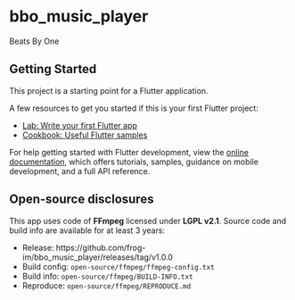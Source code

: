 ﻿# bbo_music_player

Beats By One

## Getting Started

This project is a starting point for a Flutter application.

A few resources to get you started if this is your first Flutter project:

- [Lab: Write your first Flutter app](https://docs.flutter.dev/get-started/codelab)
- [Cookbook: Useful Flutter samples](https://docs.flutter.dev/cookbook)

For help getting started with Flutter development, view the
[online documentation](https://docs.flutter.dev/), which offers tutorials,
samples, guidance on mobile development, and a full API reference.


## Open-source disclosures

This app uses code of **FFmpeg** licensed under **LGPL v2.1**.
Source code and build info are available for at least 3 years:

- Release: https://github\.com/frog-im/bbo_music_player/releases/tag/v1\.0\.0
- Build config: `open-source/ffmpeg/ffmpeg-config.txt`
- Build info: `open-source/ffmpeg/BUILD-INFO.txt`
- Reproduce: `open-source/ffmpeg/REPRODUCE.md`
